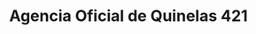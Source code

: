 ---
title: "Agencia Oficial de Quinelas 421"
url: /san-antonio/agencia-oficial-de-quinelas-421/
shop: lotería
---